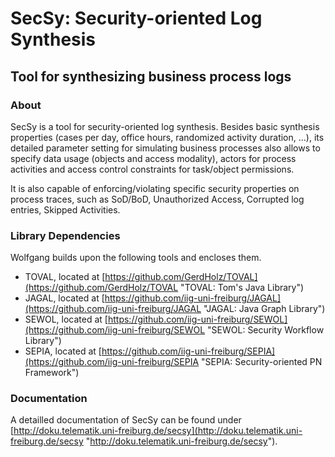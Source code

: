 SecSy: Security-oriented Log Synthesis
======================================
Tool for synthesizing business process logs
-------------------------------------------

### About

SecSy is a tool for security-oriented log synthesis. Besides basic synthesis properties (cases per day, office hours, randomized activity duration, ...), its detailed parameter setting for simulating business processes also allows to specify data usage (objects and access modality), actors for process activities and access control constraints for task/object permissions. 

It is also capable of enforcing/violating specific security properties on process traces, such as SoD/BoD, Unauthorized Access, Corrupted log entries, Skipped Activities.

### Library Dependencies

Wolfgang builds upon the following tools and encloses them.

* TOVAL, located at [https://github.com/GerdHolz/TOVAL](https://github.com/GerdHolz/TOVAL "TOVAL: Tom's Java Library")
* JAGAL, located at [https://github.com/iig-uni-freiburg/JAGAL](https://github.com/iig-uni-freiburg/JAGAL "JAGAL: Java Graph Library")
* SEWOL, located at [https://github.com/iig-uni-freiburg/SEWOL](https://github.com/iig-uni-freiburg/SEWOL "SEWOL: Security Workflow Library")
* SEPIA, located at [https://github.com/iig-uni-freiburg/SEPIA](https://github.com/iig-uni-freiburg/SEPIA "SEPIA: Security-oriented PN Framework")

### Documentation

A detailled documentation of SecSy can be found under [http://doku.telematik.uni-freiburg.de/secsy](http://doku.telematik.uni-freiburg.de/secsy "http://doku.telematik.uni-freiburg.de/secsy").
